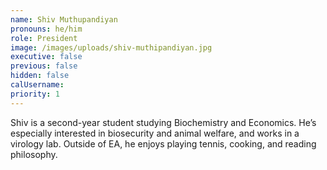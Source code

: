 ```yaml
---
name: Shiv Muthupandiyan
pronouns: he/him
role: President
image: /images/uploads/shiv-muthipandiyan.jpg
executive: false
previous: false
hidden: false
calUsername:
priority: 1
---
```

Shiv is a second-year student studying Biochemistry and Economics. He’s especially interested in biosecurity and animal welfare, and works in a virology lab. Outside of EA, he enjoys playing tennis, cooking, and reading philosophy.